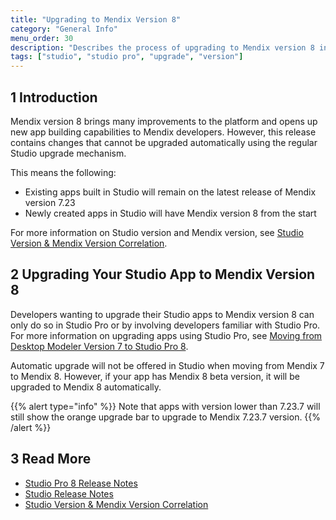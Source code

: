 ```yaml
---
title: "Upgrading to Mendix Version 8"
category: "General Info"
menu_order: 30
description: "Describes the process of upgrading to Mendix version 8 in Studio."
tags: ["studio", "studio pro", "upgrade", "version"]
---
```


## 1 Introduction 

Mendix version 8 brings many improvements to the platform and opens up new app building capabilities to Mendix developers. However, this release contains changes that cannot be upgraded automatically using the regular Studio upgrade mechanism. 

This means the following:

* Existing apps built in Studio will remain on the latest release of Mendix version 7.23 
* Newly created apps in Studio will have Mendix version 8 from the start

For more information on Studio version and Mendix version, see [Studio Version & Mendix Version Correlation](general-versions).

## 2 Upgrading Your Studio App to Mendix Version 8

Developers wanting to upgrade their Studio apps to Mendix version 8 can only do so in Studio Pro or by involving developers familiar with Studio Pro. For more information on upgrading apps using Studio Pro, see [Moving from Desktop Modeler Version 7 to Studio Pro 8](/refguide/moving-from-7-to-8).

Automatic upgrade will not be offered in Studio when moving from Mendix 7 to Mendix 8.  However, if your app has Mendix 8 beta version, it will be upgraded to Mendix 8 automatically.

{{% alert type="info" %}}
Note that apps with version lower than 7.23.7 will still show the orange upgrade bar to upgrade to Mendix 7.23.7 version.
{{% /alert %}}

## 3 Read More

* [Studio Pro 8 Release Notes](../../releasenotes/studio-pro/8)
* [Studio Release Notes](../../releasenotes/studio)
* [Studio Version & Mendix Version Correlation](general-versions)
